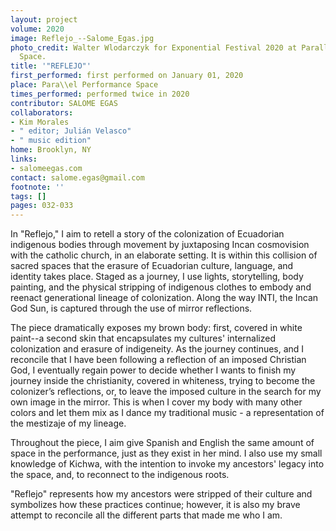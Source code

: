 ```yaml
---
layout: project
volume: 2020
image: Reflejo_--Salome_Egas.jpg
photo_credit: Walter Wlodarczyk for Exponential Festival 2020 at Parallel Performance
  Space.
title: '"REFLEJO"'
first_performed: first performed on January 01, 2020
place: Para\\el Performance Space
times_performed: performed twice in 2020
contributor: SALOME EGAS
collaborators:
- Kim Morales
- " editor; Julián Velasco"
- " music edition"
home: Brooklyn, NY
links:
- salomeegas.com
contact: salome.egas@gmail.com
footnote: ''
tags: []
pages: 032-033
---
```





In "Reflejo,"  I aim to retell a story of the colonization of Ecuadorian indigenous bodies through movement by juxtaposing Incan cosmovision with the catholic church, in an elaborate setting. It is within this collision of sacred spaces that the erasure of Ecuadorian culture, language, and identity takes place. Staged as a journey, I use lights, storytelling, body painting, and the physical stripping of indigenous clothes to embody and reenact generational lineage of colonization. Along the way INTI, the Incan God Sun, is captured through the use of mirror reflections. 

The piece dramatically exposes my brown body: first, covered in white paint--a second skin that encapsulates my cultures' internalized colonization and erasure of indigeneity.  As the journey continues, and I reconcile that I have been following a reflection of an imposed Christian God, I eventually regain power to decide whether I wants to finish my journey inside the christianity, covered in whiteness, trying to become the colonizer’s reflections, or, to leave the imposed culture in the search for my own image in the mirror. This is when I cover my body with many other colors and let them mix as I dance my traditional music - a representation of the mestizaje of my lineage. 

Throughout the piece, I aim give Spanish and English the same amount of space in the performance, just as they exist in her mind. I also use my small knowledge of  Kichwa, with the intention to invoke my ancestors' legacy into the space, and, to reconnect to the indigenous roots.

"Reflejo" represents how my ancestors were stripped of their culture and symbolizes how these practices continue; however, it is also my brave attempt to reconcile all the different parts that made me who I am.


